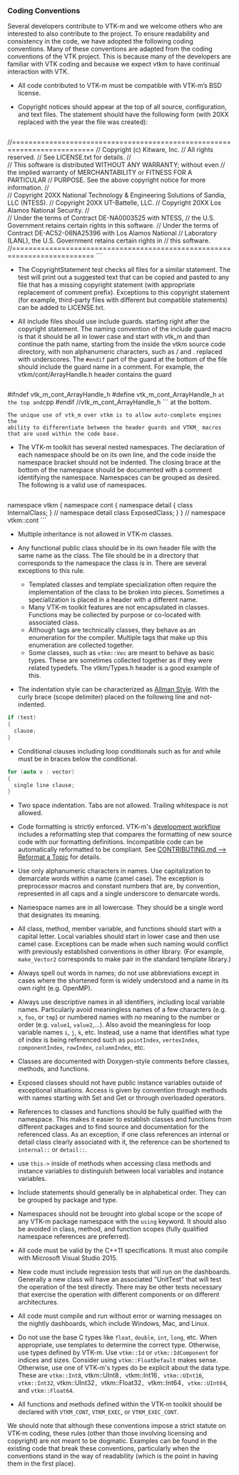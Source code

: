 ### Coding Conventions ###

Several developers contribute to VTK-m and we welcome others who are
interested to also contribute to the project. To ensure readability and
consistency in the code, we have adopted the following coding conventions.
Many of these conventions are adapted from the coding conventions of the
VTK project. This is because many of the developers are familiar with VTK
coding and because we expect vtkm to have continual interaction with VTK.

  + All code contributed to VTK-m must be compatible with VTK-m’s BSD
    license.

  + Copyright notices should appear at the top of all source,
    configuration, and text files. The statement should have the following
    form (with 20XX replaced with the year the file was created):

    ```
//==========================================================================
//  Copyright (c) Kitware, Inc.
//  All rights reserved.
//  See LICENSE.txt for details.
//  
//  This software is distributed WITHOUT ANY WARRANTY; without even
//  the implied warranty of MERCHANTABILITY or FITNESS FOR A PARTICULAR
//  PURPOSE.  See the above copyright notice for more information.
//  
//  Copyright 20XX National Technology & Engineering Solutions of Sandia, LLC (NTESS).
//  Copyright 20XX UT-Battelle, LLC.
//  Copyright 20XX Los Alamos National Security.
//  
//  Under the terms of Contract DE-NA0003525 with NTESS,
//  the U.S. Government retains certain rights in this software.
//  Under the terms of Contract DE-AC52-06NA25396 with Los Alamos National
//  Laboratory (LANL), the U.S. Government retains certain rights in
//  this software.
//==========================================================================
    ```

  + The CopyrightStatement test checks all files for a similar statement.
    The test will print out a suggested text that can be copied and pasted
    to any file that has a missing copyright statement (with appropriate
    replacement of comment prefix). Exceptions to this copyright statement
    (for example, third-party files with different but compatible
    statements) can be added to LICENSE.txt.

  + All include files should use include guards. starting right after the
    copyright statement. The naming convention of the include guard macro
    is that it should be all in lower case and start with vtk_m and than
    continue the path name, starting from the inside the vtkm source code
    directory, with non alphanumeric characters, such as / and . replaced
    with underscores. The `#endif` part of the guard at the bottom of the
    file should include the guard name in a comment. For example, the
    vtkm/cont/ArrayHandle.h header contains the guard

    ```cpp
  #ifndef vtk_m_cont_ArrayHandle_h
  #define vtk_m_cont_ArrayHandle_h
    ```
    at the top and
    ```cpp
  #endif //vtk_m_cont_ArrayHandle_h
    ```
    at the bottom.

    The unique use of vtk_m over vtkm is to allow auto-complete engines the
    ability to differentiate between the header guards and VTKM_ macros
    that are used within the code base.

  + The VTK-m toolkit has several nested namespaces. The declaration of
    each namespace should be on its own line, and the code inside the
    namespace bracket should not be indented. The closing brace at the
    bottom of the namespace should be documented with a comment identifying
    the namespace. Namespaces can be grouped as desired. The following is a
    valid use of namespaces.

    ```cpp
namespace vtkm {
namespace cont {
namespace detail {
class InternalClass;
} // namespace detail
class ExposedClass;
}
} // namespace vtkm::cont
    ```

  + Multiple inheritance is not allowed in VTK-m classes.

  + Any functional public class should be in its own header file with the
    same name as the class. The file should be in a directory that
    corresponds to the namespace the class is in. There are several
    exceptions to this rule.
      + Templated classes and template specialization often require the
        implementation of the class to be broken into pieces. Sometimes a
        specialization is placed in a header with a different name.
      + Many VTK-m toolkit features are not encapsulated in classes.
        Functions may be collected by purpose or co-located with associated
        class.
      + Although tags are technically classes, they behave as an
        enumeration for the compiler. Multiple tags that make up this
        enumeration are collected together.
      + Some classes, such as `vtkm::Vec` are meant to behave as basic
        types. These are sometimes collected together as if they were
        related typedefs. The vtkm/Types.h header is a good example of
        this.

  + The indentation style can be characterized as [Allman Style].
    With the curly brace (scope delimiter) placed on the
    following line and not-indented.

```cpp
if (test)
{
  clause;
}    
```

  + Conditional clauses including loop conditionals such as for and while
    must be in braces below the conditional.
    
```cpp
for (auto v : vector)
{
  single line clause;
}    
```

  + Two space indentation. Tabs are not allowed. Trailing whitespace
    is not allowed.

  + Code formatting is strictly enforced. VTK-m's [development workflow]
    includes a reformatting step that compares the formatting of new source
    code with our formatting definitions. Incompatible code can be
    automatically reformatted to be compliant. See [CONTRIBUTING.md -->
    Reformat a Topic][Reformat] for details.

[development workflow]: ../CONTRIBUTING.md#workflow
[reformat]:             ../CONTRIBUTING.md#reformat-a-topic

  + Use only alphanumeric characters in names. Use capitalization to
    demarcate words within a name (camel case). The exception is
    preprocessor macros and constant numbers that are, by convention,
    represented in all caps and a single underscore to demarcate words.

  + Namespace names are in all lowercase. They should be a single word that
    designates its meaning.

  + All class, method, member variable, and functions should start with a
    capital letter. Local variables should start in lower case and then use
    camel case. Exceptions can be made when such naming would conflict with
    previously established conventions in other library. (For example,
    `make_Vector2` corresponds to make pair in the standard template
    library.)

  + Always spell out words in names; do not use abbreviations except in
    cases where the shortened form is widely understood and a name in its
    own right (e.g. OpenMP).

  + Always use descriptive names in all identifiers, including local
    variable names. Particularly avoid meaningless names of a few
    characters (e.g. `x`, `foo`, or `tmp`) or numbered names with no
    meaning to the number or order (e.g. `value1`, `value2`,...). Also
    avoid the meaningless for loop variable names `i`, `j`, `k`, etc.
    Instead, use a name that identifies what type of index is being
    referenced such as `pointIndex`, `vertexIndex`, `componentIndex`,
    `rowIndex`, `columnIndex`, etc.

  + Classes are documented with Doxygen-style comments before classes,
    methods, and functions.

  + Exposed classes should not have public instance variables outside of
    exceptional situations. Access is given by convention through methods
    with names starting with Set and Get or through overloaded operators.

  + References to classes and functions should be fully qualified with the
    namespace. This makes it easier to establish classes and functions from
    different packages and to find source and documentation for the
    referenced class. As an exception, if one class references an internal
    or detail class clearly associated with it, the reference can be
    shortened to `internal::` or `detail::`.

  + use `this->` inside of methods when accessing class methods and
    instance variables to distinguish between local variables and instance
    variables.

  + Include statements should generally be in alphabetical order. They can
    be grouped by package and type.

  + Namespaces should not be brought into global scope or the scope of any
    VTK-m package namespace with the `using` keyword. It should also be
    avoided in class, method, and function scopes (fully qualified
    namespace references are preferred).

  + All code must be valid by the C++11 specifications. It must also
    compile with Microsoft Visual Studio 2015.

  + New code must include regression tests that will run on the dashboards.
    Generally a new class will have an associated "UnitTest" that will test
    the operation of the test directly. There may be other tests necessary
    that exercise the operation with different components or on different
    architectures.

  + All code must compile and run without error or warning messages on the
    nightly dashboards, which include Windows, Mac, and Linux.

  + Do not use the base C types like `float`, `double`, `int`, `long`, etc.
    When appropriate, use templates to determine the correct type.
    Otherwise, use types defined by VTK-m. Use `vtkm::Id` or
    `vtkm::IdComponent` for indices and sizes. Consider using
    `vtkm::FloatDefault` makes sense. Otherwise, use one of VTK-m's types
    do be explicit about the data type. These are `vtkm::Int8`,
    vtkm::UInt8`, `vtkm::Int16`, vtkm::UInt16`, `vtkm::Int32`,
    vtkm::UInt32`, `vtkm::Float32`, `vtkm::Int64`, vtkm::UInt64`, and
    `vtkm::Float64`.

  + All functions and methods defined within the VTK-m toolkit should be
    declared with `VTKM_CONT`, `VTKM_EXEC`, or `VTKM_EXEC_CONT`.

We should note that although these conventions impose a strict statute on
VTK-m coding, these rules (other than those involving licensing and
copyright) are not meant to be dogmatic. Examples can be found in the
existing code that break these conventions, particularly when the
conventions stand in the way of readability (which is the point in having
them in the first place).

[Allman Style]:  https://en.wikipedia.org/wiki/Indent_style#Allman_style
